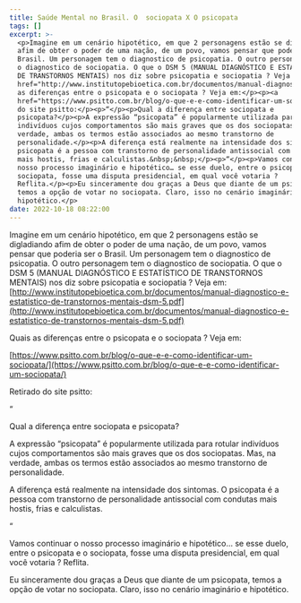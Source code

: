 ```yaml
---
title: Saúde Mental no Brasil. O  sociopata X O psicopata
tags: []
excerpt: >-
  <p>Imagine em um cenário hipotético, em que 2 personagens estão se digladiando
  afim de obter o poder de uma nação, de um povo, vamos pensar que poderia ser o
  Brasil. Um personagem tem o diagnostico de psicopatia. O outro personagem tem
  o diagnostico de sociopatia. O que o DSM 5 (MANUAL DIAGNÓSTICO E ESTATÍSTICO
  DE TRANSTORNOS MENTAIS) nos diz sobre psicopatia e sociopatia ? Veja em: <a
  href="http://www.institutopebioetica.com.br/documentos/manual-diagnostico-e-estatistico-de-transtornos-mentais-dsm-5.pdf">http://www.institutopebioetica.com.br/documentos/manual-diagnostico-e-estatistico-de-transtornos-mentais-dsm-5.pdf</a></p><p>Quais
  as diferenças entre o psicopata e o sociopata ? Veja em:</p><p><a
  href="https://www.psitto.com.br/blog/o-que-e-e-como-identificar-um-sociopata/">https://www.psitto.com.br/blog/o-que-e-e-como-identificar-um-sociopata/</a></p><p>Retirado
  do site psitto:</p><p>“</p><p>Qual a diferença entre sociopata e
  psicopata?</p><p>A expressão “psicopata” é popularmente utilizada para rotular
  indivíduos cujos comportamentos são mais graves que os dos sociopatas. Mas, na
  verdade, ambas os termos estão associados ao mesmo transtorno de
  personalidade.</p><p>A diferença está realmente na intensidade dos sintomas. O
  psicopata é a pessoa com transtorno de personalidade antissocial com condutas
  mais hostis, frias e calculistas.&nbsp;&nbsp;</p><p>“</p><p>Vamos continuar o
  nosso processo imaginário e hipotético… se esse duelo, entre o psicopata e o
  sociopata, fosse uma disputa presidencial, em qual você votaria ?
  Reflita.</p><p>Eu sinceramente dou graças a Deus que diante de um psicopata,
  temos a opção de votar no sociopata. Claro, isso no cenário imaginário e
  hipotético.</p>
date: 2022-10-18 08:22:00
---
```


Imagine em um cenário hipotético, em que 2 personagens estão se digladiando afim de obter o poder de uma nação, de um povo, vamos pensar que poderia ser o Brasil. Um personagem tem o diagnostico de psicopatia. O outro personagem tem o diagnostico de sociopatia. O que o DSM 5 (MANUAL DIAGNÓSTICO E ESTATÍSTICO DE TRANSTORNOS MENTAIS) nos diz sobre psicopatia e sociopatia ? Veja em: [http://www.institutopebioetica.com.br/documentos/manual-diagnostico-e-estatistico-de-transtornos-mentais-dsm-5.pdf](http://www.institutopebioetica.com.br/documentos/manual-diagnostico-e-estatistico-de-transtornos-mentais-dsm-5.pdf)

Quais as diferenças entre o psicopata e o sociopata ? Veja em:

[https://www.psitto.com.br/blog/o-que-e-e-como-identificar-um-sociopata/](https://www.psitto.com.br/blog/o-que-e-e-como-identificar-um-sociopata/)

Retirado do site psitto:

“

Qual a diferença entre sociopata e psicopata?

A expressão “psicopata” é popularmente utilizada para rotular indivíduos cujos comportamentos são mais graves que os dos sociopatas. Mas, na verdade, ambas os termos estão associados ao mesmo transtorno de personalidade.

A diferença está realmente na intensidade dos sintomas. O psicopata é a pessoa com transtorno de personalidade antissocial com condutas mais hostis, frias e calculistas.  

“

Vamos continuar o nosso processo imaginário e hipotético… se esse duelo, entre o psicopata e o sociopata, fosse uma disputa presidencial, em qual você votaria ? Reflita.

Eu sinceramente dou graças a Deus que diante de um psicopata, temos a opção de votar no sociopata. Claro, isso no cenário imaginário e hipotético.
<!-- more -->
